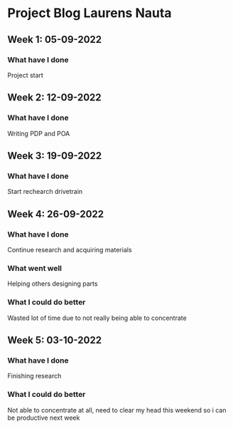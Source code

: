 # Project Blog Laurens Nauta
## Week 1: 05-09-2022
### What have I done
Project start
## Week 2: 12-09-2022
### What have I done
Writing PDP and POA
## Week 3: 19-09-2022
### What have I done
Start rechearch drivetrain
## Week 4: 26-09-2022
### What have I done
Continue research and acquiring materials
### What went well
Helping others designing parts
### What I could do better
Wasted lot of time due to not really being able to concentrate
## Week 5: 03-10-2022
### What have I done
Finishing research
### What I could do better
Not able to concentrate at all, need to clear my head this weekend so i can be productive next week

